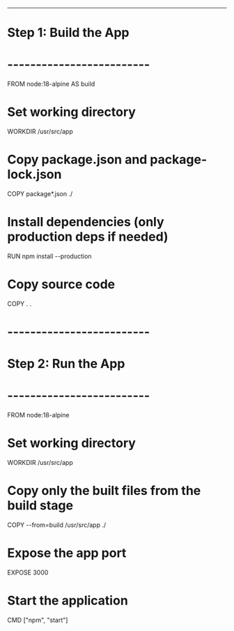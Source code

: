  -------------------------
# Step 1: Build the App
# -------------------------
FROM node:18-alpine AS build

# Set working directory
WORKDIR /usr/src/app

# Copy package.json and package-lock.json
COPY package*.json ./

# Install dependencies (only production deps if needed)
RUN npm install --production

# Copy source code
COPY . .

# -------------------------
# Step 2: Run the App
# -------------------------
FROM node:18-alpine

# Set working directory
WORKDIR /usr/src/app

# Copy only the built files from the build stage
COPY --from=build /usr/src/app ./

# Expose the app port
EXPOSE 3000

# Start the application
CMD ["npm", "start"]